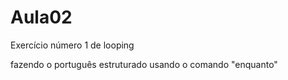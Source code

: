 # Aula02
Exercício número 1 de looping 

fazendo o português estruturado usando o comando "enquanto"
